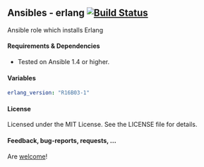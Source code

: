 ## Ansibles - erlang [![Build Status](https://travis-ci.org/Ansibles/erlang.png)](https://travis-ci.org/Ansibles/erlang)

Ansible role which installs Erlang


#### Requirements & Dependencies
- Tested on Ansible 1.4 or higher.


#### Variables

```yaml
erlang_version: "R16B03-1"
```


#### License

Licensed under the MIT License. See the LICENSE file for details.


#### Feedback, bug-reports, requests, ...

Are [welcome](https://github.com/ansibles/erlang/issues)!
